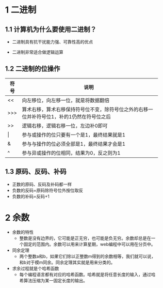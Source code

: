 # 1 二进制
## 1.1 计算机为什么要使用二进制？

  - 二进制具有抗干扰能力强、可靠性高的优点

  - 二进制非常适合做逻辑运算
## 1.2 二进制的位操作

| 符号   | 说明                                                         |
| ------ | ------------------------------------------------------------ |
| <<     | 向左移位，向左移一位，就是将数据翻倍                         |
| \>\>\> | 算术右移，算术右移保持符号位不变，除符号位之外的右移一位并补符号位1，补的1仍然在符号位之后 |
| \>\>   | 逻辑右移，逻辑右移一位，左边补0即可                          |
| \|     | 参与或操作的位只要有一个是1，最终结果就是1                   |
| &      | 参与与操作的位必须全部是1，最终结果才会是1                   |
| ^      | 参与异或操作的位相同，结果为0，反之则为1                     |

## 1.3 原码、反码、补码
  - 正数的原码、反码及补码都一样
  - 负数的反码=原码除符号位外按位取反
  - 负数的补码=反码+1

# 2 余数

- 余数的特性
  - 整数是没有边界的，它可能是正无穷，也可能是负无穷。余数却总是在一个固定的范围内。余数可以用来计算星期，web编程中可以用在分页中。
- 同余定理
  - 两个整数a和b，如果它们除以正整数m得到的余数相等，我们就可以说，和b对于模m同余。同余定理其实就是用来分类的。
- 求余过程就是个哈希函数
  - 每个编程语言都有对应的哈希函数。哈希就是将任意长度的输入，通过哈希算法压缩为某一固定长度的输出。

